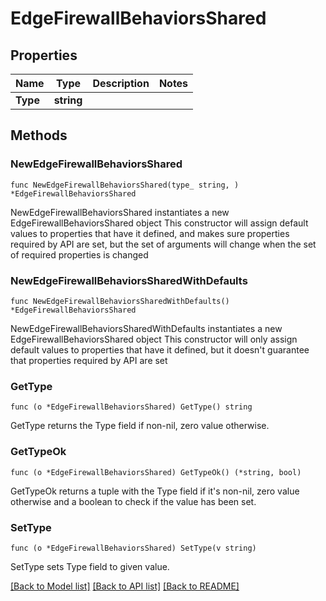 # EdgeFirewallBehaviorsShared

## Properties

Name | Type | Description | Notes
------------ | ------------- | ------------- | -------------
**Type** | **string** |  | 

## Methods

### NewEdgeFirewallBehaviorsShared

`func NewEdgeFirewallBehaviorsShared(type_ string, ) *EdgeFirewallBehaviorsShared`

NewEdgeFirewallBehaviorsShared instantiates a new EdgeFirewallBehaviorsShared object
This constructor will assign default values to properties that have it defined,
and makes sure properties required by API are set, but the set of arguments
will change when the set of required properties is changed

### NewEdgeFirewallBehaviorsSharedWithDefaults

`func NewEdgeFirewallBehaviorsSharedWithDefaults() *EdgeFirewallBehaviorsShared`

NewEdgeFirewallBehaviorsSharedWithDefaults instantiates a new EdgeFirewallBehaviorsShared object
This constructor will only assign default values to properties that have it defined,
but it doesn't guarantee that properties required by API are set

### GetType

`func (o *EdgeFirewallBehaviorsShared) GetType() string`

GetType returns the Type field if non-nil, zero value otherwise.

### GetTypeOk

`func (o *EdgeFirewallBehaviorsShared) GetTypeOk() (*string, bool)`

GetTypeOk returns a tuple with the Type field if it's non-nil, zero value otherwise
and a boolean to check if the value has been set.

### SetType

`func (o *EdgeFirewallBehaviorsShared) SetType(v string)`

SetType sets Type field to given value.



[[Back to Model list]](../README.md#documentation-for-models) [[Back to API list]](../README.md#documentation-for-api-endpoints) [[Back to README]](../README.md)


